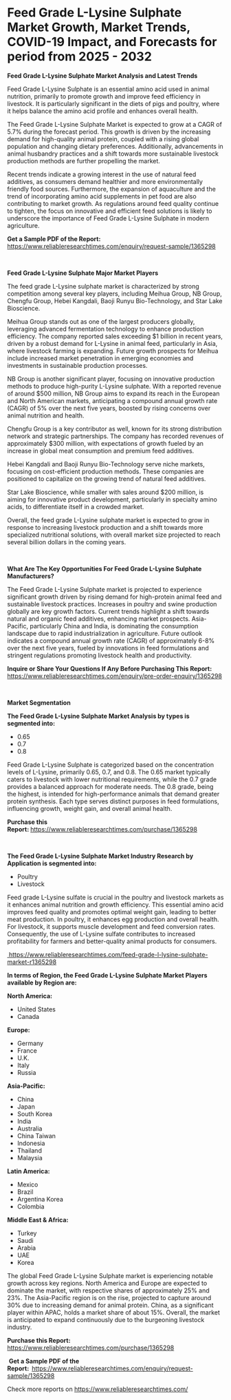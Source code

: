 <p><h1>Feed Grade L-Lysine Sulphate Market Growth, Market Trends, COVID-19 Impact, and Forecasts for period from 2025 - 2032</h1></p><p><strong>Feed Grade L-Lysine Sulphate Market Analysis and Latest Trends</strong></p>
<p><p>Feed Grade L-Lysine Sulphate is an essential amino acid used in animal nutrition, primarily to promote growth and improve feed efficiency in livestock. It is particularly significant in the diets of pigs and poultry, where it helps balance the amino acid profile and enhances overall health.</p><p>The Feed Grade L-Lysine Sulphate Market is expected to grow at a CAGR of 5.7% during the forecast period. This growth is driven by the increasing demand for high-quality animal protein, coupled with a rising global population and changing dietary preferences. Additionally, advancements in animal husbandry practices and a shift towards more sustainable livestock production methods are further propelling the market.</p><p>Recent trends indicate a growing interest in the use of natural feed additives, as consumers demand healthier and more environmentally friendly food sources. Furthermore, the expansion of aquaculture and the trend of incorporating amino acid supplements in pet food are also contributing to market growth. As regulations around feed quality continue to tighten, the focus on innovative and efficient feed solutions is likely to underscore the importance of Feed Grade L-Lysine Sulphate in modern agriculture.</p></p>
<p><strong>Get a Sample PDF of the Report:&nbsp;</strong> <a href="https://www.reliableresearchtimes.com/enquiry/request-sample/1365298?utm_campaign=2241&utm_medium=2&utm_source=Github&utm_content=ia&utm_term=22032025&utm_id=feed-grade-l-lysine-sulphate">https://www.reliableresearchtimes.com/enquiry/request-sample/1365298</a></p>
<p>&nbsp;</p>
<p><strong>Feed Grade L-Lysine Sulphate Major Market Players</strong></p>
<p><p>The feed grade L-Lysine sulphate market is characterized by strong competition among several key players, including Meihua Group, NB Group, Chengfu Group, Hebei Kangdali, Baoji Runyu Bio-Technology, and Star Lake Bioscience. </p><p>Meihua Group stands out as one of the largest producers globally, leveraging advanced fermentation technology to enhance production efficiency. The company reported sales exceeding $1 billion in recent years, driven by a robust demand for L-Lysine in animal feed, particularly in Asia, where livestock farming is expanding. Future growth prospects for Meihua include increased market penetration in emerging economies and investments in sustainable production processes.</p><p>NB Group is another significant player, focusing on innovative production methods to produce high-purity L-Lysine sulphate. With a reported revenue of around $500 million, NB Group aims to expand its reach in the European and North American markets, anticipating a compound annual growth rate (CAGR) of 5% over the next five years, boosted by rising concerns over animal nutrition and health.</p><p>Chengfu Group is a key contributor as well, known for its strong distribution network and strategic partnerships. The company has recorded revenues of approximately $300 million, with expectations of growth fueled by an increase in global meat consumption and premium feed additives.</p><p>Hebei Kangdali and Baoji Runyu Bio-Technology serve niche markets, focusing on cost-efficient production methods. These companies are positioned to capitalize on the growing trend of natural feed additives.</p><p>Star Lake Bioscience, while smaller with sales around $200 million, is aiming for innovative product development, particularly in specialty amino acids, to differentiate itself in a crowded market.</p><p>Overall, the feed grade L-Lysine sulphate market is expected to grow in response to increasing livestock production and a shift towards more specialized nutritional solutions, with overall market size projected to reach several billion dollars in the coming years.</p></p>
<p>&nbsp;</p>
<p><strong>What Are The Key Opportunities For Feed Grade L-Lysine Sulphate Manufacturers?</strong></p>
<p><p>The Feed Grade L-Lysine Sulphate market is projected to experience significant growth driven by rising demand for high-protein animal feed and sustainable livestock practices. Increases in poultry and swine production globally are key growth factors. Current trends highlight a shift towards natural and organic feed additives, enhancing market prospects. Asia-Pacific, particularly China and India, is dominating the consumption landscape due to rapid industrialization in agriculture. Future outlook indicates a compound annual growth rate (CAGR) of approximately 6-8% over the next five years, fueled by innovations in feed formulations and stringent regulations promoting livestock health and productivity.</p></p>
<p><strong>Inquire or Share Your Questions If Any Before Purchasing This Report:</strong> <a href="https://www.reliableresearchtimes.com/enquiry/pre-order-enquiry/1365298?utm_campaign=2241&utm_medium=2&utm_source=Github&utm_content=ia&utm_term=22032025&utm_id=feed-grade-l-lysine-sulphate">https://www.reliableresearchtimes.com/enquiry/pre-order-enquiry/1365298</a></p>
<p>&nbsp;</p>
<p><strong>Market Segmentation</strong></p>
<p><strong>The Feed Grade L-Lysine Sulphate Market Analysis by types is segmented into:</strong></p>
<p><ul><li>0.65</li><li>0.7</li><li>0.8</li></ul></p>
<p><p>Feed Grade L-Lysine Sulphate is categorized based on the concentration levels of L-Lysine, primarily 0.65, 0.7, and 0.8. The 0.65 market typically caters to livestock with lower nutritional requirements, while the 0.7 grade provides a balanced approach for moderate needs. The 0.8 grade, being the highest, is intended for high-performance animals that demand greater protein synthesis. Each type serves distinct purposes in feed formulations, influencing growth, weight gain, and overall animal health.</p></p>
<p><strong>Purchase this Report:&nbsp;</strong><a href="https://www.reliableresearchtimes.com/purchase/1365298?utm_campaign=2241&utm_medium=2&utm_source=Github&utm_content=ia&utm_term=22032025&utm_id=feed-grade-l-lysine-sulphate">https://www.reliableresearchtimes.com/purchase/1365298</a></p>
<p>&nbsp;</p>
<p><strong>The Feed Grade L-Lysine Sulphate Market Industry Research by Application is segmented into:</strong></p>
<p><ul><li>Poultry</li><li>Livestock</li></ul></p>
<p><p>Feed grade L-Lysine sulfate is crucial in the poultry and livestock markets as it enhances animal nutrition and growth efficiency. This essential amino acid improves feed quality and promotes optimal weight gain, leading to better meat production. In poultry, it enhances egg production and overall health. For livestock, it supports muscle development and feed conversion rates. Consequently, the use of L-Lysine sulfate contributes to increased profitability for farmers and better-quality animal products for consumers.</p></p>
<p><a href="https://www.reliableresearchtimes.com/feed-grade-l-lysine-sulphate-market-r1365298?utm_campaign=2241&utm_medium=2&utm_source=Github&utm_content=ia&utm_term=22032025&utm_id=feed-grade-l-lysine-sulphate">&nbsp;https://www.reliableresearchtimes.com/feed-grade-l-lysine-sulphate-market-r1365298</a></p>
<p><strong>In terms of Region, the Feed Grade L-Lysine Sulphate Market Players available by Region are:</strong></p>
<p>
    <p> <strong> North America: </strong>
        <ul>
            <li>United States</li>
            <li>Canada</li>
        </ul>
        </p> 
    <p> <strong> Europe: </strong>
        <ul>
            <li>Germany</li>
            <li>France</li>
            <li>U.K.</li>
            <li>Italy</li>
            <li>Russia</li>
        </ul>
        </p> 
    <p> <strong> Asia-Pacific: </strong>
        <ul>
            <li>China</li>
            <li>Japan</li>
            <li>South Korea</li>
            <li>India</li>
            <li>Australia</li>
            <li>China Taiwan</li>
            <li>Indonesia</li>
            <li>Thailand</li>
            <li>Malaysia</li>
        </ul>
        </p> 
    <p> <strong> Latin America: </strong>
        <ul>
            <li>Mexico</li>
            <li>Brazil</li>
            <li>Argentina Korea</li>
            <li>Colombia</li>
        </ul>
        </p> 
    <p> <strong> Middle East & Africa: </strong>
        <ul>
            <li>Turkey</li>
            <li>Saudi</li>
            <li>Arabia</li>
            <li>UAE</li>
            <li>Korea</li>
        </ul>
    </p>
    </p>
<p><p>The global Feed Grade L-Lysine Sulphate market is experiencing notable growth across key regions. North America and Europe are expected to dominate the market, with respective shares of approximately 25% and 23%. The Asia-Pacific region is on the rise, projected to capture around 30% due to increasing demand for animal protein. China, as a significant player within APAC, holds a market share of about 15%. Overall, the market is anticipated to expand continuously due to the burgeoning livestock industry.</p></p>
<p><strong>Purchase this Report: </strong><a href="https://www.reliableresearchtimes.com/purchase/1365298?utm_campaign=2241&utm_medium=2&utm_source=Github&utm_content=ia&utm_term=22032025&utm_id=feed-grade-l-lysine-sulphate">https://www.reliableresearchtimes.com/purchase/1365298</a></p>
<p>&nbsp;<strong>Get a Sample PDF of the Report:&nbsp;&nbsp;</strong><a href="https://www.reliableresearchtimes.com/enquiry/request-sample/1365298?utm_campaign=2241&utm_medium=2&utm_source=Github&utm_content=ia&utm_term=22032025&utm_id=feed-grade-l-lysine-sulphate">https://www.reliableresearchtimes.com/enquiry/request-sample/1365298</a></p>
<p><strong></strong></p>
<p>Check more reports on <a href="https://www.reliableresearchtimes.com/?utm_campaign=2241&utm_medium=2&utm_source=Github&utm_content=ia&utm_term=22032025&utm_id=feed-grade-l-lysine-sulphate">https://www.reliableresearchtimes.com/</a></p>